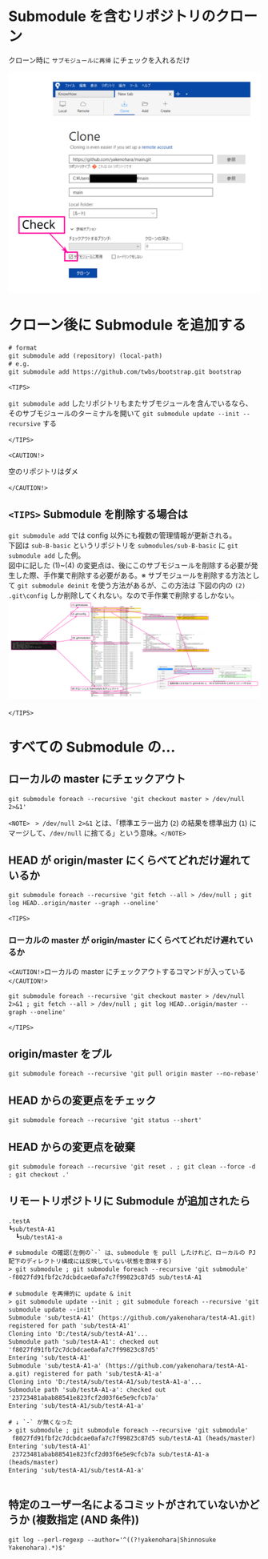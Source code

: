 # Submodule を含むリポジトリのクローン

クローン時に `サブモジュールに再帰` にチェックを入れるだけ

![](assets/images/clone-with-submodules.svg)  


# クローン後に Submodule を追加する

```
# format
git submodule add (repository) (local-path)
# e.g.
git submodule add https://github.com/twbs/bootstrap.git bootstrap
```

`<TIPS>`

`git submodule add` したリポジトリもまたサブモジュールを含んでいるなら、  
そのサブモジュールのターミナルを開いて `git submodule update --init --recursive` する

`</TIPS>`

`<CAUTION!>`  

空のリポジトリはダメ  

`</CAUTION!>`  

## `<TIPS>`  Submodule を削除する場合は

`git submodule add` では config 以外にも複数の管理情報が更新される。  
下図は `sub-B-basic` というリポジトリを `submodules/sub-B-basic` に `git submodule add` した例。  
図中に記した (1)~(4) の変更点は、後にこのサブモジュールを削除する必要が発生した際、手作業で削除する必要がある。※ サブモジュールを削除する方法として `git submodule deinit` を使う方法があるが、この方法は 下図の内の `(2) .git\config` しか削除してくれない。なので手作業で削除するしかない。  
![](assets/images/what-happens-by-git-submodule-add.svg)  

`</TIPS>`

# すべての Submodule の...

## ローカルの master にチェックアウト

```
git submodule foreach --recursive 'git checkout master > /dev/null 2>&1'
```

`<NOTE>` ` > /dev/null 2>&1` とは、「標準エラー出力 (`2`) の結果を標準出力 (`1`) にマージして、`/dev/null` に捨てる」という意味。`</NOTE>`  

## HEAD が origin/master にくらべてどれだけ遅れているか

```
git submodule foreach --recursive 'git fetch --all > /dev/null ; git log HEAD..origin/master --graph --oneline'
```

`<TIPS>`  
### ローカルの master が origin/master にくらべてどれだけ遅れているか
`<CAUTION!>`ローカルの master にチェックアウトするコマンドが入っている`</CAUTION!>`  
```
git submodule foreach --recursive 'git checkout master > /dev/null 2>&1 ; git fetch --all > /dev/null ; git log HEAD..origin/master --graph --oneline'
```
`</TIPS>`  

## origin/master をプル

```
git submodule foreach --recursive 'git pull origin master --no-rebase'
```

## HEAD からの変更点をチェック

```
git submodule foreach --recursive 'git status --short'
```

## HEAD からの変更点を破棄

```
git submodule foreach --recursive 'git reset . ; git clean --force -d ; git checkout .'
```

## リモートリポジトリに Submodule が追加されたら

```
.testA
┗sub/testA-A1
  ┗sub/testA1-a
```

```
# submodule の確認(左側の`-` は、submodule を pull したけれど、ローカルの PJ 配下のディレクトリ構成には反映していない状態を意味する)
> git submodule ; git submodule foreach --recursive 'git submodule'
-f8027fd91fbf2c7dcbdcae0afa7c7f99823c87d5 sub/testA-A1

# submodule を再帰的に update & init
> git submodule update --init ; git submodule foreach --recursive 'git submodule update --init'
Submodule 'sub/testA-A1' (https://github.com/yakenohara/testA-A1.git) registered for path 'sub/testA-A1'
Cloning into 'D:/testA/sub/testA-A1'...
Submodule path 'sub/testA-A1': checked out 'f8027fd91fbf2c7dcbdcae0afa7c7f99823c87d5'
Entering 'sub/testA-A1'
Submodule 'sub/testA-A1-a' (https://github.com/yakenohara/testA-A1-a.git) registered for path 'sub/testA-A1-a'
Cloning into 'D:/testA/sub/testA-A1/sub/testA-A1-a'...
Submodule path 'sub/testA-A1-a': checked out '23723481abab88541e823fcf2d03f6e5e9cfcb7a'
Entering 'sub/testA-A1/sub/testA-A1-a'

# ↓ `-` が無くなった
> git submodule ; git submodule foreach --recursive 'git submodule'
 f8027fd91fbf2c7dcbdcae0afa7c7f99823c87d5 sub/testA-A1 (heads/master)
Entering 'sub/testA-A1'
 23723481abab88541e823fcf2d03f6e5e9cfcb7a sub/testA-A1-a (heads/master)
Entering 'sub/testA-A1/sub/testA-A1-a'


```

## 特定のユーザー名によるコミットがされていないかどうか (複数指定 (AND 条件))

```
git log --perl-regexp --author='^((?!yakenohara|Shinnosuke Yakenohara).*)$'
```

